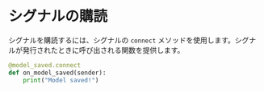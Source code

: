 # シグナルの購読

シグナルを購読するには、シグナルの `connect` メソッドを使用します。シグナルが発行されたときに呼び出される関数を提供します。

```python
@model_saved.connect
def on_model_saved(sender):
    print("Model saved!")
```
